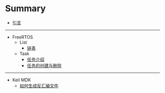 # Summary

- [引言](README.md)

---

- FreeRTOS
    - List
        - [链表](FreeRTOS/Markdown/list.md)
    - Task
        - [任务介绍](FreeRTOS/Markdown/task_introduction.md)
        - [任务的创建与删除](FreeRTOS/Markdown/task_create_and_delete.md)

---

- Keil MDK
    - [如何生成反汇编文件](Keil/Markdown/disassembly_output.md)
